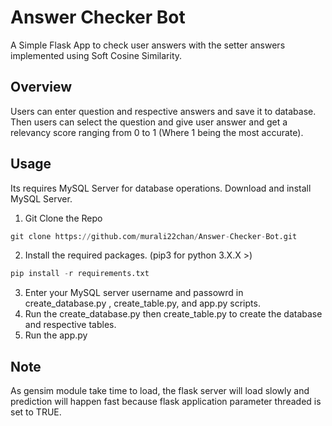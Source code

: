 # Answer Checker Bot
A Simple Flask App to check user answers with the setter answers implemented using Soft Cosine Similarity.
## Overview
Users can enter question and respective answers and save it to database. Then users can select the question and give user answer and get a relevancy score ranging from 0 to 1 (Where 1 being the most accurate).
## Usage
Its requires MySQL Server for database operations. Download and install MySQL Server.
1. Git Clone the Repo
```python
git clone https://github.com/murali22chan/Answer-Checker-Bot.git
```
2. Install the required packages. (pip3 for python 3.X.X >)
```python 
pip install -r requirements.txt 
```
3. Enter your MySQL server username and passowrd in create_database.py , create_table.py, and app.py scripts. <br>
4. Run the create_database.py then create_table.py to create the database and respective tables. <br>
5. Run the app.py
## Note
As gensim module take time to load, the flask server will load slowly and prediction will happen fast because flask application parameter threaded is set to TRUE.
